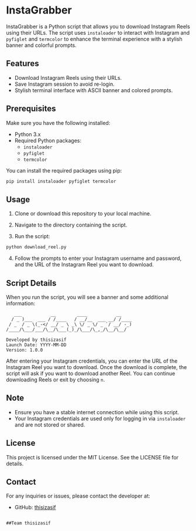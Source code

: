 # InstaGrabber

InstaGrabber is a Python script that allows you to download Instagram Reels using their URLs. The script uses `instaloader` to interact with Instagram and `pyfiglet` and `termcolor` to enhance the terminal experience with a stylish banner and colorful prompts.

## Features

- Download Instagram Reels using their URLs.
- Save Instagram session to avoid re-login.
- Stylish terminal interface with ASCII banner and colored prompts.

## Prerequisites

Make sure you have the following installed:

- Python 3.x
- Required Python packages:
  - `instaloader`
  - `pyfiglet`
  - `termcolor`

You can install the required packages using pip:

```bash
pip install instaloader pyfiglet termcolor
```

## Usage

1. Clone or download this repository to your local machine.

2. Navigate to the directory containing the script.

3. Run the script:

```bash
python download_reel.py
```

4. Follow the prompts to enter your Instagram username and password, and the URL of the Instagram Reel you want to download.

## Script Details

When you run the script, you will see a banner and some additional information:

```
   ___           __        ____           __    
  / _ )___  ___ / /____   / __/__  ___ __/ /____
 / _  / _ \(_-</ __/ _ \ _\ \/ _ \/ _ `/ __/ -_)
/____/\___/___/\__/\___(_)_/\___/\_,_/\__/\__/

Developed by thisizasif
Launch Date: YYYY-MM-DD
Version: 1.0.0
```

After entering your Instagram credentials, you can enter the URL of the Instagram Reel you want to download. Once the download is complete, the script will ask if you want to download another Reel. You can continue downloading Reels or exit by choosing `n`.

## Note

- Ensure you have a stable internet connection while using this script.
- Your Instagram credentials are used only for logging in via `instaloader` and are not stored or shared.

## License

This project is licensed under the MIT License. See the LICENSE file for details.

## Contact

For any inquiries or issues, please contact the developer at:

- GitHub: [thisizasif](https://github.com/thisizasif)
```

##Team thisizasif